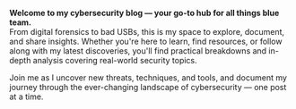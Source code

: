 **Welcome to my cybersecurity blog — your go-to hub for all things blue team.**  
From digital forensics to bad USBs, this is my space to explore, document, and share insights. Whether you're here to learn, find resources, or follow along with my latest discoveries, you'll find practical breakdowns and in-depth analysis covering real-world security topics.

Join me as I uncover new threats, techniques, and tools, and document my journey through the ever-changing landscape of cybersecurity — one post at a time.
